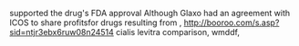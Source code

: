 supported the drug's FDA approval Although Glaxo had an agreement with ICOS to share profitsfor drugs resulting from ,  http://booroo.com/s.asp?sid=ntjr3ebx6ruw08n24514 cialis levitra comparison,  wmddf, 